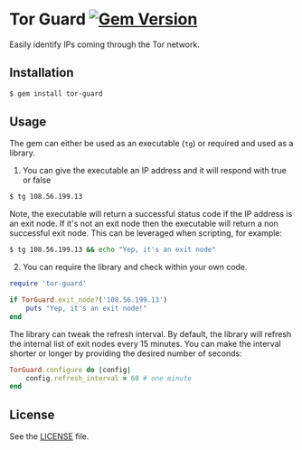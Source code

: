 Tor Guard [![Gem
Version](https://badge.fury.io/rb/tor-guard.svg)](https://badge.fury.io/rb/tor-guard)
=========

Easily identify IPs coming through the Tor network.

Installation
------------

```bash
$ gem install tor-guard
```

Usage
-----

The gem can either be used as an executable (`tg`) or required and used as a
library.

1. You can give the executable an IP address and it will respond with true or
   false

```bash
$ tg 108.56.199.13
```

Note, the executable will return a successful status code if the IP address is
an exit node. If it's not an exit node then the executable will return a non
successful exit node. This can be leveraged when scripting, for example:

```bash
$ tg 108.56.199.13 && echo "Yep, it's an exit node"
```

2. You can require the library and check within your own code.

```ruby
require 'tor-guard'

if TorGuard.exit_node?('108.56.199.13')
    puts "Yep, it's an exit node!"
end
```

The library can tweak the refresh interval. By default, the library will
refresh the internal list of exit nodes every 15 minutes. You can make the
interval shorter or longer by providing the desired number of seconds:

```ruby
TorGuard.configure do |config|
    config.refresh_interval = 60 # one minute
end
```

License
-------

See the [LICENSE](./LICENSE) file.
